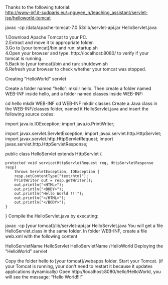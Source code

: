 Thanks to the following tutorial:<br>
http://www-inf.it-sudparis.eu/~nguyen_n/teaching_assistant/servlet-jsp/helloworld-tomcat

javac -cp /data/apache-tomcat-7.0.53/lib/servlet-api.jar HelloServlet.java

1.Download Apache Tomcat to your PC.<br>
2.Extract and move it to appropriate folder.<br>
3.Go to [your tomcat]/bin and run: startup.sh<br>
4.Open your browser and type: http://localhost:8080/ to verify if your tomcat is running.<br>
5.Back to [your tomcat]/bin and run: shutdown.sh<br>
6.Refresh your browser to check whether your tomcat was stopped.<br>


Creating "HelloWorld" servlet

Create a folder named “hello”: mkdir hello.
Then create a folder named WEB-INF inside hello, and a folder named classes inside WEB-INF:

cd hello
mkdir WEB-INF
cd WEB-INF
mkdir classes
Create a Java class in the WEB-INF/classes folder, named it HelloServlet.java and insert the following source codes: 

import java.io.IOException;
import java.io.PrintWriter;
 
import javax.servlet.ServletException;
import javax.servlet.http.HttpServlet;
import javax.servlet.http.HttpServletRequest;
import javax.servlet.http.HttpServletResponse;
 
public class HelloServlet extends HttpServlet {
 
	protected void service(HttpServletRequest req, HttpServletResponse resp)
	    throws ServletException, IOException {
	    resp.setContentType("text/html");
	    PrintWriter out = resp.getWriter();		
	    out.println("<HTML>");
	    out.println("<BODY>");
	    out.println("Hello World !!!");
	    out.println("</HTML>");
	    out.println("</BODY>");
	}
 
}
Compile the HelloServlet.java by executing: 

javac -cp [your tomcat]/lib/servlet-api.jar HelloServlet.java
You will get a file HelloServlet.class in the same folder.
In folder WEB-INF, create a file web.xml with the following content 

<web-app>
    <servlet>
              <servlet-name>HelloServletName</servlet-name>
              <servlet-class>HelloServlet</servlet-class>
     </servlet>
     <servlet-mapping>
             <servlet-name>HelloServletName</servlet-name>
             <url-pattern>/HelloWorld</url-pattern>
     </servlet-mapping>
</web-app>
Deploying the "HelloWorld" servlet

Copy the folder hello to [your tomcat]/webapps folder.
Start your Tomcat. (if your Tomcat is running, your don't need to restart it because it updates applications dynamically)
Open http://localhost:8080/hello/HelloWorld, you will see the message: “Hello World!!!” 
